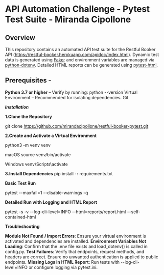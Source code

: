 # API Automation Challenge - Pytest Test Suite - Miranda Cipollone

## Overview 
This repository contains an automated API test suite for the Restful Booker API (https://restful-booker.herokuapp.com/apidoc/index.html).
Dynamic test data is generated using [Faker](https://faker.readthedocs.io/) and environment variables are managed via [python-dotenv](https://pypi.org/project/python-dotenv/). 
Detailed HTML reports can be generated using [pytest-html](https://github.com/pytest-dev/pytest-html).

## Prerequisites - 
**Python 3.7 or higher** – Verify by running:  python --version
Virtual Environment – Recommended for isolating dependencies.
Git

_**Installation**_

**1.Clone the Repository**

git clone https://github.com/mirandacipollone/restful-booker-pytest.git 

**2.Create and Activate a Virtual Environment**

python3 -m venv venv

macOS
source venv/bin/activate

Windows
venv\Scripts\activate

**3.Install Dependencies**
pip install -r requirements.txt


**Basic Test Run**

pytest --maxfail=1 --disable-warnings -q

**Detailed Run with Logging and HTML Report**

pytest -s -v --log-cli-level=INFO --html=reports/report.html --self-contained-html


**Troubleshooting**

**Module Not Found / Import Errors**: Ensure your virtual environment is activated and dependencies are installed.
**Environment Variables Not Loading**: Confirm that the .env file exists and load_dotenv() is called in config.py.
**Test Failures**: Verify that endpoints, request methods, and headers are correct. Ensure no unwanted authentication is applied to public endpoints.
**Missing Logs in HTML Report**: Run tests with --log-cli-level=INFO or configure logging via pytest.ini.
